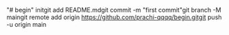 "# begin"  initgit add README.mdgit commit -m "first commit"git branch -M maingit remote add origin https://github.com/prachi-qqqq/begin.gitgit push -u origin main
